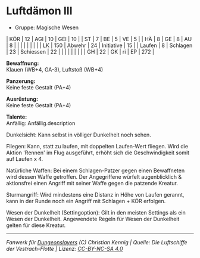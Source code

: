# Luftdämon III  
- Gruppe: Magische Wesen  

| KÖR    | 12  | AGI      | 10 | GEI        | 10  |
| ST     | 7   | BE       | 5  | VE         | 5   |
| HÄ     | 8   | GE       | 8  | AU         | 8   |
|        |     |          |    |            |     |
| LK     | 150 | Abwehr   | 24 | Initiative | 15  |
| Laufen | 8   | Schlagen | 23 | Schiessen  | 22  |
|        |     |          |    |            |     |
| GH     | 22  | GK       | ri | EP         | 272 |


**Bewaffnung:**  
Klauen (WB+4, GA-3), Luftstoß (WB+4)

**Panzerung:**  
Keine feste Gestalt (PA+4)

**Ausrüstung:**  
Keine feste Gestalt (PA+4)

**Talente:**  
Anfällig: Anfällig.description

Dunkelsicht: Kann selbst in völliger Dunkelheit noch sehen.

Fliegen: Kann, statt zu laufen, mit doppelten Laufen-Wert fliegen. Wird die Aktion 'Rennen' im Flug ausgeführt, erhöht sich die Geschwindigkeit somit auf Laufen x 4.

Natürliche Waffen: Bei einem Schlagen-Patzer gegen einen Bewaffneten wird dessen Waffe getroffen. Der Angegriffene würfelt augenblicklich & aktionsfrei einen Angriff mit seiner Waffe gegen die patzende Kreatur.

Sturmangriff: Wird mindestens eine Distanz in Höhe von Laufen gerannt, kann in der Runde noch ein Angriff mit Schlagen + KÖR erfolgen.

Wesen der Dunkelheit (Settingoption): Gilt in den meisten Settings als ein Wesen der Dunkelheit. Angewendete Regeln für Wesen der Dunkelheit gelten für diese Kreatur.





___
*Fanwerk für [Dungeonslayers](https://www.dungeonslayers.net/) (C) Christian Kennig | Quelle: Die Luftschiffe der Vestrach-Flotte | Lizenz: [CC-BY-NC-SA 4.0](https://creativecommons.org/licenses/by-nc-sa/4.0/deed.de)*